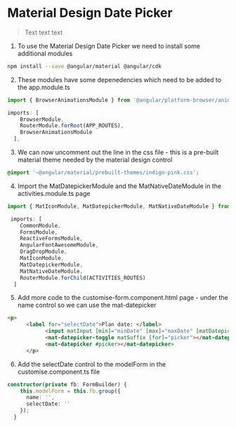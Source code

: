 # Material Design Date Picker

> Text text text

1. To use the Material Design Date Picker we need to install some additional modules

```bash
npm install --save @angular/material @angular/cdk
```

2. These modules have some depenedencies which need to be added to the app.module.ts

```typescript
import { BrowserAnimationsModule } from '@angular/platform-browser/animations';

imports: [
    BrowserModule,
    RouterModule.forRoot(APP_ROUTES),
    BrowserAnimationsModule
  ],
```

3. We can now uncomment out the line in the css file - this is a pre-built material theme needed by the material design control

```css
@import '~@angular/material/prebuilt-themes/indigo-pink.css';
```

4. Import the MatDatepickerModule and the MatNativeDateModule in the activities.module.ts page

```typescript
import { MatIconModule, MatDatepickerModule, MatNativeDateModule } from '@angular/material';

 imports: [
    CommonModule,
    FormsModule,
    ReactiveFormsModule,
    AngularFontAwesomeModule,
    DragDropModule,
    MatIconModule,
    MatDatepickerModule,
    MatNativeDateModule,
    RouterModule.forChild(ACTIVITIES_ROUTES)
  ]
```

5. Add more code to the customise-form.component.html page - under the name control so we can use the mat-datepicker

```html
<p>
      <label for="selectDate">Plan date: </label>
            <input matInput [min]="minDate" [max]="maxDate" [matDatepicker]="picker" placeholder="Choose a date" formControlName="selectDate">
            <mat-datepicker-toggle matSuffix [for]="picker"></mat-datepicker-toggle>
            <mat-datepicker #picker></mat-datepicker>
      </p>

```

6. Add the selectDate control to the modelForm in the customise.component.ts file

```typescript
constructor(private fb: FormBuilder) {
    this.modelForm = this.fb.group({
      name: '',
      selectDate: ''
    });
  }
```

